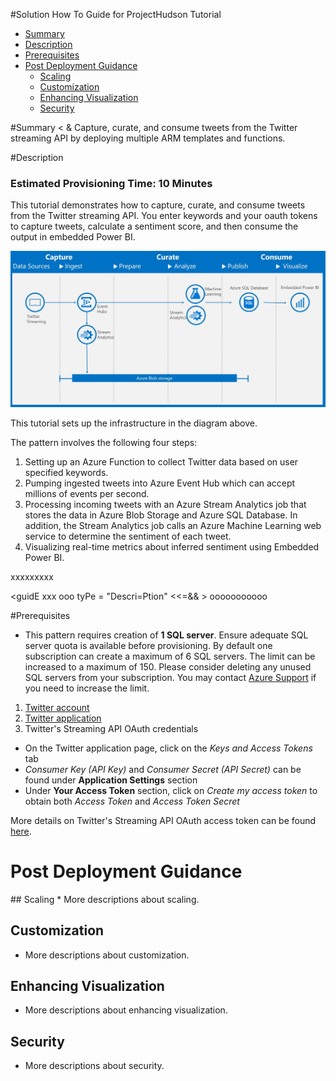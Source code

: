 #Solution How To Guide for ProjectHudson Tutorial
* [Summary](#Summary)
* [Description](#Description)
* [Prerequisites](#Prerequisites)
* [Post Deployment Guidance](#PostDeployment)
  * [Scaling](#scaling)
  * [Customization](#customization)
  * [Enhancing Visualization](#visualization)
  * [Security](#security)

#<a name="Summary"></a>Summary
<Guide Type="Summary">
<
&
Capture, curate, and consume tweets from the Twitter streaming API by deploying multiple ARM templates and functions.

<script>alert("hello world!")</script>
</Guide>

#<a name="Description"></a>Description
### Estimated Provisioning Time: <Guide type="EstimatedTime">10 Minutes</Guide>
<guidE tyPe="DescriPtion">
This tutorial demonstrates how to capture, curate, and consume tweets from the Twitter streaming API.  You enter keywords and your oauth tokens to capture tweets, calculate a sentiment score, and then consume the output in embedded Power BI.

[![Solution Diagram](https://raw.githubusercontent.com/DataSnowman/projecthudson/master/assets/TwitterStreamAnalysisWithMLDiagram.JPG)](https://raw.githubusercontent.com/DataSnowman/projecthudson/master/assets/TwitterStreamAnalysisWithMLDiagram.JPG)

This tutorial sets up the infrastructure in the diagram above.

The pattern involves the following four steps:

1. Setting up an Azure Function to collect Twitter data based on user specified keywords.
2. Pumping ingested tweets into Azure Event Hub which can accept millions of events per second.
3. Processing incoming tweets with an Azure Stream Analytics job that stores the data in Azure Blob Storage and Azure SQL Database. In addition, the Stream Analytics job calls an Azure Machine Learning web service to determine the sentiment of each tweet. 
4. Visualizing real-time metrics about inferred sentiment using Embedded Power BI.
</Guide>

<guidE tyPe ="DescriPtion">
xxxxxxxxx
</Guide>

<guidE xxx ooo tyPe = "Descri=Ption" <<=&& >
ooooooooooo
</Guide>


#<a name="Prerequisites">Prerequisites</a>

* This pattern requires creation of **1 SQL server**. Ensure adequate SQL server quota is available before provisioning. By default one subscription can create a maximum of 6 SQL servers. 
The limit can be increased to a maximum of 150. Please consider deleting any unused SQL servers from your subscription. You may contact [Azure Support](https://azure.microsoft.com/support/faq/) if you need to increase the limit.

1. [Twitter account](https://twitter.com/login)
2. [Twitter application](https://apps.twitter.com)
3. Twitter's Streaming API OAuth credentials
  - On the Twitter application page, click on the *Keys and Access Tokens* tab
  - *Consumer Key (API Key)* and *Consumer Secret (API Secret)* can be found under **Application Settings** section
  - Under **Your Access Token** section, click on *Create my access token* to obtain both *Access Token* and *Access Token Secret*

More details on Twitter's Streaming API OAuth access token can be found [here](https://dev.twitter.com/oauth/overview/application-owner-access-tokens).



# <a name="PostDeployment"></a>Post Deployment Guidance
<Guide type="PostDeploymentGuidance" url="https://github.com/DataSnowman/projecthudson"/>
## <a name="scaling"></a>Scaling
* More descriptions about scaling.

## <a name="customization"></a>Customization
* More descriptions about customization.

## <a name="visualization"></a>Enhancing Visualization
* More descriptions about enhancing visualization.

## <a name="security"></a>Security
* More descriptions about security.
